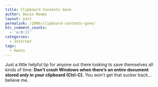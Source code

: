 ```yaml
---
title: Clipboard Contents Gone
author: Devin Reams
layout: post
permalink: /2006/clipboard-contents-gone/
btc_comment_counts:
  - 'a:0:{}'
categories:
  - Internet
tags:
  - Rants
---
```

Just a little helpful tip for anyone out there looking to save themselves all kinds of time: **Don&#8217;t crash Windows when there&#8217;s an entire document stored *only* in your clipboard (Ctrl-C).** You won&#8217;t get that sucker back&#8230; believe me.